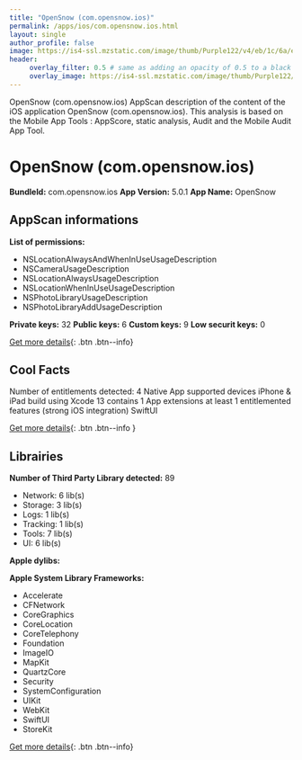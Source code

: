 ```yaml
---
title: "OpenSnow (com.opensnow.ios)"
permalink: /apps/ios/com.opensnow.ios.html
layout: single
author_profile: false
image: https://is4-ssl.mzstatic.com/image/thumb/Purple122/v4/eb/1c/6a/eb1c6a6b-18b9-221b-6785-99a162813fde/AppIcon-0-1x_U007emarketing-0-7-0-85-220.png/512x512bb.jpg
header: 
     overlay_filter: 0.5 # same as adding an opacity of 0.5 to a black background
     overlay_image: https://is4-ssl.mzstatic.com/image/thumb/Purple122/v4/eb/1c/6a/eb1c6a6b-18b9-221b-6785-99a162813fde/AppIcon-0-1x_U007emarketing-0-7-0-85-220.png/512x512bb.jpg
---
```

OpenSnow (com.opensnow.ios) AppScan description of the content of the iOS application OpenSnow (com.opensnow.ios). This analysis is based on the Mobile App Tools : AppScore, static analysis, Audit and the Mobile Audit App Tool.

# OpenSnow (com.opensnow.ios)

**BundleId:** com.opensnow.ios
**App Version:** 5.0.1
**App Name:** OpenSnow


## AppScan informations 

**List of permissions:** 
- NSLocationAlwaysAndWhenInUseUsageDescription
- NSCameraUsageDescription
- NSLocationAlwaysUsageDescription
- NSLocationWhenInUseUsageDescription
- NSPhotoLibraryUsageDescription
- NSPhotoLibraryAddUsageDescription
  
  
**Private keys:** 32
**Public keys:** 6
**Custom keys:** 9
**Low securit keys:** 0
  
[Get more details](/pricing.html){: .btn .btn--info}

## Cool Facts

Number of entitlements detected: 4
Native App
supported devices iPhone & iPad
build using Xcode 13
contains 1 App extensions
at least 1 entitlemented features (strong iOS integration)
SwiftUI
  
[Get more details](/pricing.html){: .btn .btn--info }

## Librairies 
**Number of Third Party Library detected:** 89
- Network: 6 lib(s)
- Storage: 3 lib(s)
- Logs: 1 lib(s)
- Tracking: 1 lib(s)
- Tools: 7 lib(s)
- UI: 6 lib(s)


**Apple dylibs:**


**Apple System Library Frameworks:**
- Accelerate
- CFNetwork
- CoreGraphics
- CoreLocation
- CoreTelephony
- Foundation
- ImageIO
- MapKit
- QuartzCore
- Security
- SystemConfiguration
- UIKit
- WebKit
- SwiftUI
- StoreKit


  
[Get more details](/pricing.html){: .btn .btn--info}

